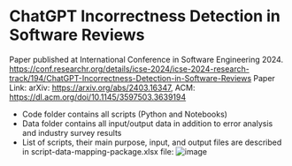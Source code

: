 # ChatGPT Incorrectness Detection in Software Reviews
Paper published at International Conference in Software Engineering 2024.
https://conf.researchr.org/details/icse-2024/icse-2024-research-track/194/ChatGPT-Incorrectness-Detection-in-Software-Reviews
Paper Link: arXiv: https://arxiv.org/abs/2403.16347, ACM: https://dl.acm.org/doi/10.1145/3597503.3639194

- Code folder contains all scripts (Python and Notebooks)
- Data folder contains all input/output data in addition to error analysis and industry survey results
- List of scripts, their main purpose, input, and output files are described in script-data-mapping-package.xlsx file:
![image](https://github.com/Anonymous-Open-Science/Guided-Prompting-to-Detect-Chatbot-Response-Incorrectness/assets/124219370/67ede236-02ec-45ad-b038-a192fb815b25)

